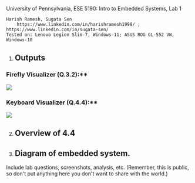 University of Pennsylvania, ESE 5190: Intro to Embedded Systems, Lab 1

    Harish Ramesh, Sugata Sen
        https://www.linkedin.com/in/harishramesh1998/ ; https://www.linkedin.com/in/sugata-sen/
    Tested on: Lenovo Legion Slim-7, Windows-11; ASUS ROG GL-552 VW, Windows-10
    
1. ## Outputs
### Firefly Visualizer (Q.3.2):**

![](https://github.com/harishramesh98/ese5190-2022-lab1-firefly/blob/4b13ff770cce6840b5cc92c0ef00e4e42ec17038/firefly.gif)

### Keyboard Visualizer (Q.4.4):**

![](https://github.com/harishramesh98/ese5190-2022-lab1-firefly/blob/4b13ff770cce6840b5cc92c0ef00e4e42ec17038/keyboard.gif)

2. ## Overview of 4.4

3. ## Diagram of embedded system.


Include lab questions, screenshots, analysis, etc. (Remember, this is public, so don't put anything here you don't want to share with the world.)
